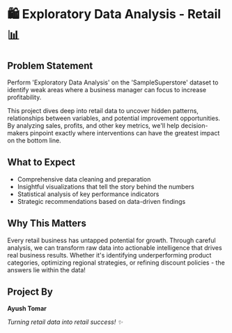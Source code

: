 # 🛍️ Exploratory Data Analysis - Retail 📊

## Problem Statement
Perform 'Exploratory Data Analysis' on the 'SampleSuperstore' dataset to identify weak areas where a business manager can focus to increase profitability.

This project dives deep into retail data to uncover hidden patterns, relationships between variables, and potential improvement opportunities. By analyzing sales, profits, and other key metrics, we'll help decision-makers pinpoint exactly where interventions can have the greatest impact on the bottom line.

## What to Expect
- Comprehensive data cleaning and preparation
- Insightful visualizations that tell the story behind the numbers
- Statistical analysis of key performance indicators
- Strategic recommendations based on data-driven findings

## Why This Matters
Every retail business has untapped potential for growth. Through careful analysis, we can transform raw data into actionable intelligence that drives real business results. Whether it's identifying underperforming product categories, optimizing regional strategies, or refining discount policies - the answers lie within the data!

## Project By
**Ayush Tomar** 

*Turning retail data into retail success! ✨*